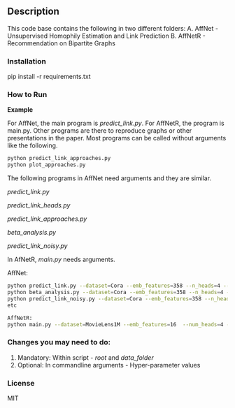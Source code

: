 ## Description

This code base contains the following in two different folders:
	A. AffNet - Unsupervised Homophily Estimation and Link Prediction
	B. AffNetR - Recommendation on Bipartite Graphs


### Installation

pip install -r requirements.txt


### How to Run
**Example**

For AffNet, the main program is *predict_link.py*. For AffNetR, the program is main.py.
Other programs are there to reproduce graphs or other presentations in the paper.
Most programs can be called without arguments like the following. 

```bash
python predict_link_approaches.py
python plot_approaches.py
```


The following programs in AffNet need arguments and they are similar.

*predict_link.py*

*predict_link_heads.py*

*predict_link_approaches.py*

*beta_analysis.py*

*predict_link_noisy.py* 


In AfNetR, *main.py* needs arguments.

AffNet:
```bash
python predict_link.py --dataset=Cora --emb_features=358 --n_heads=4 --max_nodes=2708 --init_lr=0.002 --epochs=2000
python beta_analysis.py --dataset=Cora --emb_features=358 --n_heads=4 --max_nodes=2708 --init_lr=0.002 --epochs=2000
python predict_link_noisy.py --dataset=Cora --emb_features=358 --n_heads=4 --max_nodes=2708 --init_lr=0.002 --epochs=2000
etc
```

```bash
AffNetR:
python main.py --dataset=MovieLens1M --emb_features=16  --num_heads=4 --test_frac=0.3 --init_lr=0.1 --lr_decay=0.98 --dropout=0.5 --k=20 --epochs=50
```

### Changes you may need to do:
1. Mandatory: Within script - *root* and *data_folder*
2. Optional: In commandline arguments - Hyper-parameter values 

### License

MIT
	
